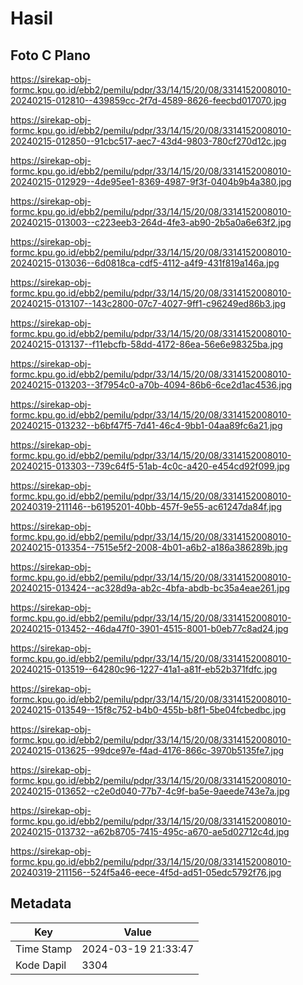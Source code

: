 # Hasil

## Foto C Plano

https://sirekap-obj-formc.kpu.go.id/ebb2/pemilu/pdpr/33/14/15/20/08/3314152008010-20240215-012810--439859cc-2f7d-4589-8626-feecbd017070.jpg

https://sirekap-obj-formc.kpu.go.id/ebb2/pemilu/pdpr/33/14/15/20/08/3314152008010-20240215-012850--91cbc517-aec7-43d4-9803-780cf270d12c.jpg

https://sirekap-obj-formc.kpu.go.id/ebb2/pemilu/pdpr/33/14/15/20/08/3314152008010-20240215-012929--4de95ee1-8369-4987-9f3f-0404b9b4a380.jpg

https://sirekap-obj-formc.kpu.go.id/ebb2/pemilu/pdpr/33/14/15/20/08/3314152008010-20240215-013003--c223eeb3-264d-4fe3-ab90-2b5a0a6e63f2.jpg

https://sirekap-obj-formc.kpu.go.id/ebb2/pemilu/pdpr/33/14/15/20/08/3314152008010-20240215-013036--6d0818ca-cdf5-4112-a4f9-431f819a146a.jpg

https://sirekap-obj-formc.kpu.go.id/ebb2/pemilu/pdpr/33/14/15/20/08/3314152008010-20240215-013107--143c2800-07c7-4027-9ff1-c96249ed86b3.jpg

https://sirekap-obj-formc.kpu.go.id/ebb2/pemilu/pdpr/33/14/15/20/08/3314152008010-20240215-013137--f11ebcfb-58dd-4172-86ea-56e6e98325ba.jpg

https://sirekap-obj-formc.kpu.go.id/ebb2/pemilu/pdpr/33/14/15/20/08/3314152008010-20240215-013203--3f7954c0-a70b-4094-86b6-6ce2d1ac4536.jpg

https://sirekap-obj-formc.kpu.go.id/ebb2/pemilu/pdpr/33/14/15/20/08/3314152008010-20240215-013232--b6bf47f5-7d41-46c4-9bb1-04aa89fc6a21.jpg

https://sirekap-obj-formc.kpu.go.id/ebb2/pemilu/pdpr/33/14/15/20/08/3314152008010-20240215-013303--739c64f5-51ab-4c0c-a420-e454cd92f099.jpg

https://sirekap-obj-formc.kpu.go.id/ebb2/pemilu/pdpr/33/14/15/20/08/3314152008010-20240319-211146--b6195201-40bb-457f-9e55-ac61247da84f.jpg

https://sirekap-obj-formc.kpu.go.id/ebb2/pemilu/pdpr/33/14/15/20/08/3314152008010-20240215-013354--7515e5f2-2008-4b01-a6b2-a186a386289b.jpg

https://sirekap-obj-formc.kpu.go.id/ebb2/pemilu/pdpr/33/14/15/20/08/3314152008010-20240215-013424--ac328d9a-ab2c-4bfa-abdb-bc35a4eae261.jpg

https://sirekap-obj-formc.kpu.go.id/ebb2/pemilu/pdpr/33/14/15/20/08/3314152008010-20240215-013452--46da47f0-3901-4515-8001-b0eb77c8ad24.jpg

https://sirekap-obj-formc.kpu.go.id/ebb2/pemilu/pdpr/33/14/15/20/08/3314152008010-20240215-013519--64280c96-1227-41a1-a81f-eb52b371fdfc.jpg

https://sirekap-obj-formc.kpu.go.id/ebb2/pemilu/pdpr/33/14/15/20/08/3314152008010-20240215-013549--15f8c752-b4b0-455b-b8f1-5be04fcbedbc.jpg

https://sirekap-obj-formc.kpu.go.id/ebb2/pemilu/pdpr/33/14/15/20/08/3314152008010-20240215-013625--99dce97e-f4ad-4176-866c-3970b5135fe7.jpg

https://sirekap-obj-formc.kpu.go.id/ebb2/pemilu/pdpr/33/14/15/20/08/3314152008010-20240215-013652--c2e0d040-77b7-4c9f-ba5e-9aeede743e7a.jpg

https://sirekap-obj-formc.kpu.go.id/ebb2/pemilu/pdpr/33/14/15/20/08/3314152008010-20240215-013732--a62b8705-7415-495c-a670-ae5d02712c4d.jpg

https://sirekap-obj-formc.kpu.go.id/ebb2/pemilu/pdpr/33/14/15/20/08/3314152008010-20240319-211156--524f5a46-eece-4f5d-ad51-05edc5792f76.jpg


## Metadata

| Key        | Value               |
| ---------- | ------------------- |
| Time Stamp | 2024-03-19 21:33:47 |
| Kode Dapil | 3304                |



